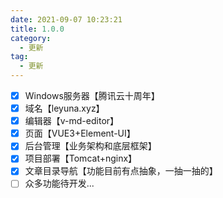 ```yaml
---
date: 2021-09-07 10:23:21
title: 1.0.0
category: 
  - 更新
tag:
  - 更新
---
```

- [x] Windows服务器【腾讯云十周年】
- [x] 域名【leyuna.xyz】
- [x] 编辑器【v-md-editor】
- [x] 页面【VUE3+Element-UI】
- [x] 后台管理【业务架构和底层框架】
- [x] 项目部署【Tomcat+nginx】
- [x] 文章目录导航【功能目前有点抽象，一抽一抽的】
- [ ] 众多功能待开发...

